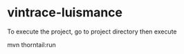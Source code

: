 # vintrace-luismance

To execute the project, go to project directory then execute 

mvn thorntail:run
